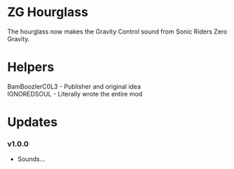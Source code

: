 # ZG Hourglass
The hourglass now makes the Gravity Control sound from Sonic Riders Zero Gravity.</br>

# Helpers
BamBoozlerC0L3 - Publisher and original idea</br>
IGNOREDSOUL - Literally wrote the entire mod</br>

# Updates

### v1.0.0
- Sounds...
